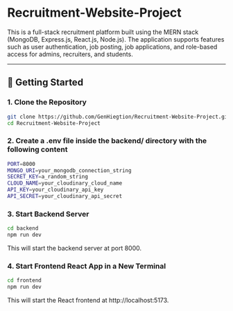 # Recruitment-Website-Project

This is a full-stack recruitment platform built using the MERN stack (MongoDB, Express.js, React.js, Node.js). The application supports features such as user authentication, job posting, job applications, and role-based access for admins, recruiters, and students.

---

## 🚀 Getting Started

### 1. Clone the Repository

```bash
git clone https://github.com/GenHiegtion/Recruitment-Website-Project.git
cd Recruitment-Website-Project
```

### 2. Create a .env file inside the backend/ directory with the following content

```bash
PORT=8000
MONGO_URI=your_mongodb_connection_string
SECRET_KEY=a_random_string
CLOUD_NAME=your_cloudinary_cloud_name
API_KEY=your_cloudinary_api_key
API_SECRET=your_cloudinary_api_secret
```

### 3. Start Backend Server

```bash
cd backend
npm run dev
```
This will start the backend server at port 8000.

### 4. Start Frontend React App in a New Terminal

```bash
cd frontend
npm run dev
```
This will start the React frontend at http://localhost:5173.